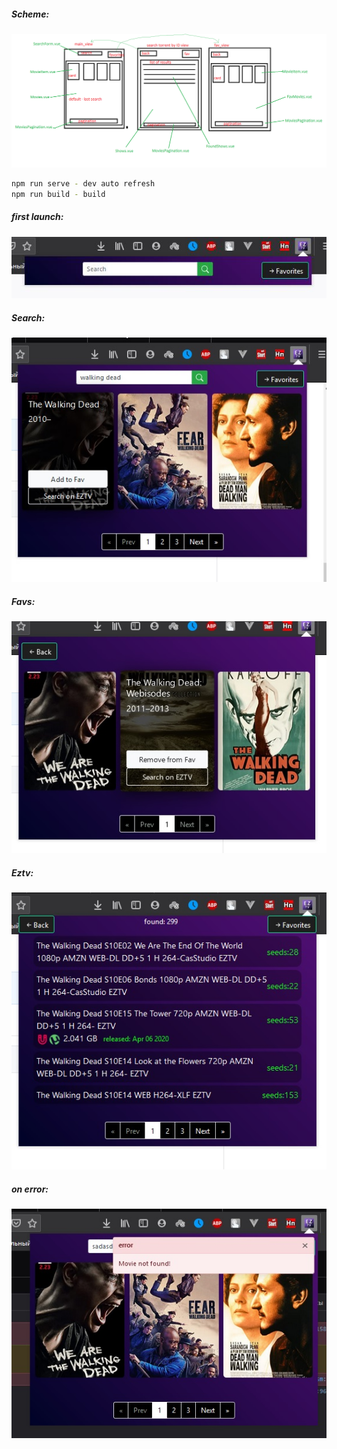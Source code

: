 ##### Scheme:
![Alt text](images/scheme.png?raw=true "scheme")
```sh
npm run serve - dev auto refresh
npm run build - build
```
##### first launch:
![Alt text](images/ScreenInit.JPG?raw=true "scheme")
##### Search:
![Alt text](images/Screen-Search.jpg?raw=true "scheme")
##### Favs:
![Alt text](images/Screen-favs.jpg?raw=true "scheme")
##### Eztv:
![Alt text](images/Screen-eztv.jpg?raw=true "scheme")
##### on error:
![Alt text](images/Screen-search-wrongjpg.jpg?raw=true "scheme")
